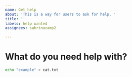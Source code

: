 ```yaml
---
name: Get help
about: 'This is a way for users to ask for help. '
title: ''
labels: help wanted
assignees: sabrinacamp2

---
```


<!-- Can you see this -->
# What do you need help with? 

```bash
echo "example" > cat.txt
```
